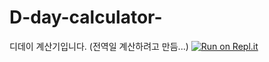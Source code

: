 # D-day-calculator-
디데이 계산기입니다.
(전역일 계산하려고 만듬...)
[![Run on Repl.it](https://repl.it/badge/github/gagu1999/D-day-calculator-)](https://repl.it/github/gagu1999/D-day-calculator-)